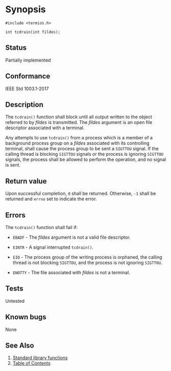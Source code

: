 <!-- Documentation template to fill -->
# Synopsis

`#include <termios.h>`

`int tcdrain(int fildes);`

## Status

Partially implemented

## Conformance

IEEE Std 1003.1-2017

## Description

The `tcdrain()` function shall block until all output written to the object referred to by _fildes_ is transmitted. The
_fildes_ argument is an open file descriptor associated with a terminal.

Any attempts to use `tcdrain()` from a process which is a member of a background process group on a _fildes_ associated
with its controlling terminal, shall cause the process group to be sent a `SIGTTOU` signal. If the calling thread is
blocking `SIGTTOU` signals or the process is ignoring `SIGTTOU` signals, the process shall be allowed to perform the
operation, and no signal is sent.

## Return value

Upon successful completion, `0` shall be returned. Otherwise, `-1` shall be returned and `errno` set to indicate the
error.

## Errors

The `tcdrain()` function shall fail if:

* `EBADF` - The _fildes_ argument is not a valid file descriptor.

* `EINTR` - A signal interrupted `tcdrain()`.

* `EIO` - The process group of the writing process is orphaned, the calling thread is not blocking `SIGTTOU`, and the
process is not ignoring `SIGTTOU`.

* `ENOTTY` - The file associated with _fildes_ is not a terminal.

<!-- #MUST_BE: function by default shall be untested, when tested there should be a link to test location and test 
command for ia32 test runner  -->
## Tests

Untested

<!-- #MUST_BE: check for pending issues in  -->
## Known bugs

None

## See Also

1. [Standard library functions](../README.md)
2. [Table of Contents](../../../README.md)
